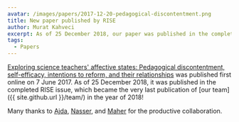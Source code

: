 ```yaml
---
avatar: /images/papers/2017-12-20-pedagogical-discontentment.png
title: New paper published by RISE
author: Murat Kahveci
excerpt: As of 25 December 2018, our paper was published in the completed RISE issue.
tags: 
  - Papers 
---
```

[Exploring science teachers' affective states: Pedagogical discontentment, self-efficacy, intentions to reform, and their relationships](/qra) was published first online on 7 June 2017. As of 25 December 2018, it was published in the completed RISE issue, which became the very last publication of [our team]({{ site.github.url }}/team/) in the year of 2018!

Many thanks to [Ajda](/ajda), [Nasser](/nasser), and [Maher](/maher) for the productive collaboration.
